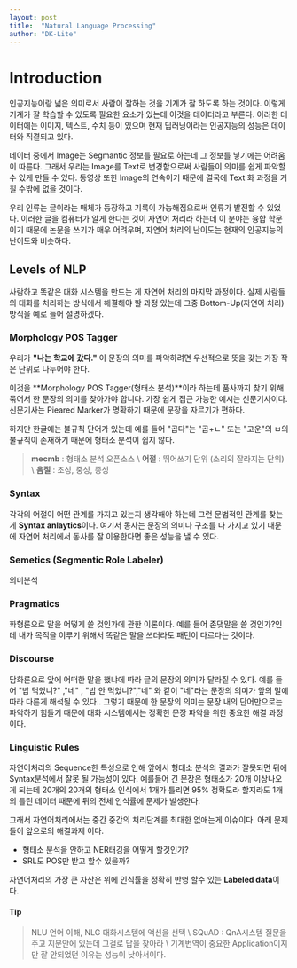 ```yaml
---
layout: post
title:  "Natural Language Processing"
author: "DK-Lite"
---
```


# Introduction

인공지능이랑 넓은 의미로서 사람이 잘하는 것을 기계가 잘 하도록 하는 것이다.
이렇게 기계가 잘 학습할 수 있도록 필요한 요소가 있는데 이것을 데이터라고 부른다.
이러한 데이터에는 이미지, 텍스트, 수치 등이 있으며 현재 딥러닝이라는 인공지능의 성능은 데이터와 직결되고 있다.

데이터 중에서 Image는 Segmantic 정보를 필요로 하는데 그 정보를 넣기에는 어려움이 따른다.
그래서 우리는 Image를 Text로 변경함으로써 사람들이 의미를 쉽게 파악할 수 있게 만들 수 있다. 동영상 또한 Image의 연속이기 때문에 결국에 Text 화 과정을 거칠 수밖에 없을 것이다.

우리 인류는 글이라는 매체가 등장하고 기록이 가능해짐으로써 인류가 발전할 수 있었다.
이러한 글을 컴퓨터가 알게 한다는 것이 자연어 처리라 하는데 이 분야는 융합 학문이기 때문에
논문을 쓰기가 매우 어려우며, 자연어 처리의 난이도는 현재의 인공지능의 난이도와 비슷하다.

## Levels of NLP
사람하고 똑같은 대화 시스템을 만드는 게 자연어 처리의 마지막 과정이다.
실제 사람들의 대화를 처리하는 방식에서 해결해야 할 과정 있는데
그중 Bottom-Up(자연어 처리) 방식을 예로 들어 설명하겠다.


### Morphology POS Tagger
우리가 **"나는 학교에 갔다."** 이 문장의 의미를 파악하려면 우선적으로 뜻을 갖는
가장 작은 단위로 나누어야 한다.

이것을 **Morphology POS Tagger(형태소 분석)**이라 하는데 품사까지 찾기 위해 묶어서 한
문장의 의미를 찾아가야 합니다. 가장 쉽게 접근 가능한 예시는 신문기사이다.
신문기사는 Pieared Marker가 명확하기 때문에 문장을 자르기가 편하다.

하지만 한글에는 불규칙 단어가 있는데 예를 들어 "곱다"는 "곱+ㄴ" 또는 "고운"의 ㅂ의 불규칙이 존재하기 때문에 형태소 분석이 쉽지 않다.

> **mecmb** : 형태소 분석 오픈소스 \\
> **어절** : 뛰어쓰기 단위 (소리의 잘라지는 단위) \\
> **음절** : 초성, 중성, 종성 

### Syntax
각각의 어절이 어떤 관계를 가지고 있는지 생각해야 하는데 그런 문법적인 관계를 찾는 게
**Syntax anlaytics**이다. 여기서 동사는 문장의 의미나 구조를 다 가지고 있기 때문에
자연어 처리에서 동사를 잘 이용한다면 좋은 성능을 낼 수 있다.

### Semetics (Segmentic Role Labeler) 
의미분석

### Pragmatics
화형론으로 말을 어떻게 쓸 것인가에 관한 이론이다. 예를 들어 존댓말을 쓸 것인가?인데
내가 목적을 이루기 위해서 똑같은 말을 쓰더라도 패턴이 다르다는 것이다.

### Discourse
담화론으로 앞에 어떠한 말을 했냐에 따라 글의 문장의 의미가 달라질 수 있다.
예를 들어 "밥 먹었니?" ,"네" , "밥 안 먹었니?","네" 와 같이 "네"라는 문장의 의미가
앞의 말에 따라 다른게 해석될 수 있다.. 그렇기 때문에 한 문장의 의미는
문장 내의 단어만으로는 파악하기 힘들기 때문에 대화 시스템에서는 정확한 문장 파악을 위한 중요한 해결 과정이다.

### Linguistic Rules
자연어처리의 Sequence한 특성으로 인해 앞에서 형태소 분석의 결과가 잘못되면 뒤에 
Syntax분석에서 잘못 될 가능성이 있다. 예를들어 긴 문장은 형태소가 20개 이상나오게 되는데
20개의 20개의 형태소 인식에서 1개가 틀리면 95% 정확도라 할지라도 1개의 틀린 데이터 때문에 뒤의 전체 인식률에 문제가 발생한다.

그래서 자연어처리에서는 중간 중간의 처리단계를 최대한 없애는게 이슈이다. 아래 문제들이 
앞으로의 해결과제 이다.
- 형태소 분석을 안하고 NER태깅을 어떻게 할것인가?
- SRL도 POS만 받고 할수 있을까?

자연어처리의 가장 큰 자산은 위에 인식률을 정확히 반영 할수 있는 **Labeled data**이다.

#### Tip
> NLU 언어 이해, NLG 대화시스템에 액션을 선택 \\
> SQuAD : QnA시스템 질문을 주고 지문안에 있는데 그걸로 답을 찾아라 \\
> 기계번역이 중요한 Application이지만 잘 안되었던 이유는 성능이 낮아서이다.